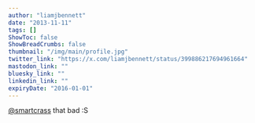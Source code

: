 ```yaml
---
author: "liamjbennett"
date: "2013-11-11"
tags: []
ShowToc: false
ShowBreadCrumbs: false
thumbnail: "/img/main/profile.jpg"
twitter_link: "https://x.com/liamjbennett/status/399886217694961664"
mastodon_link: ""
bluesky_link: ""
linkedin_link: ""
expiryDate: "2016-01-01"
---
```


[@smartcrass](https://x.com/smartcrass) that bad :S

